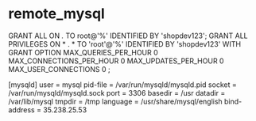 # remote_mysql

GRANT ALL ON *.* TO root@'%' IDENTIFIED BY 'shopdev123';
GRANT ALL PRIVILEGES ON * . * TO  'root'@'%' IDENTIFIED BY  'shopdev123' WITH GRANT OPTION MAX_QUERIES_PER_HOUR 0 MAX_CONNECTIONS_PER_HOUR 0 MAX_UPDATES_PER_HOUR 0 MAX_USER_CONNECTIONS 0 ;


[mysqld]
user            = mysql
pid-file        = /var/run/mysqld/mysqld.pid
socket          = /var/run/mysqld/mysqld.sock
port            = 3306
basedir         = /usr
datadir         = /var/lib/mysql
tmpdir          = /tmp
language        = /usr/share/mysql/english
bind-address    = 35.238.25.53 
